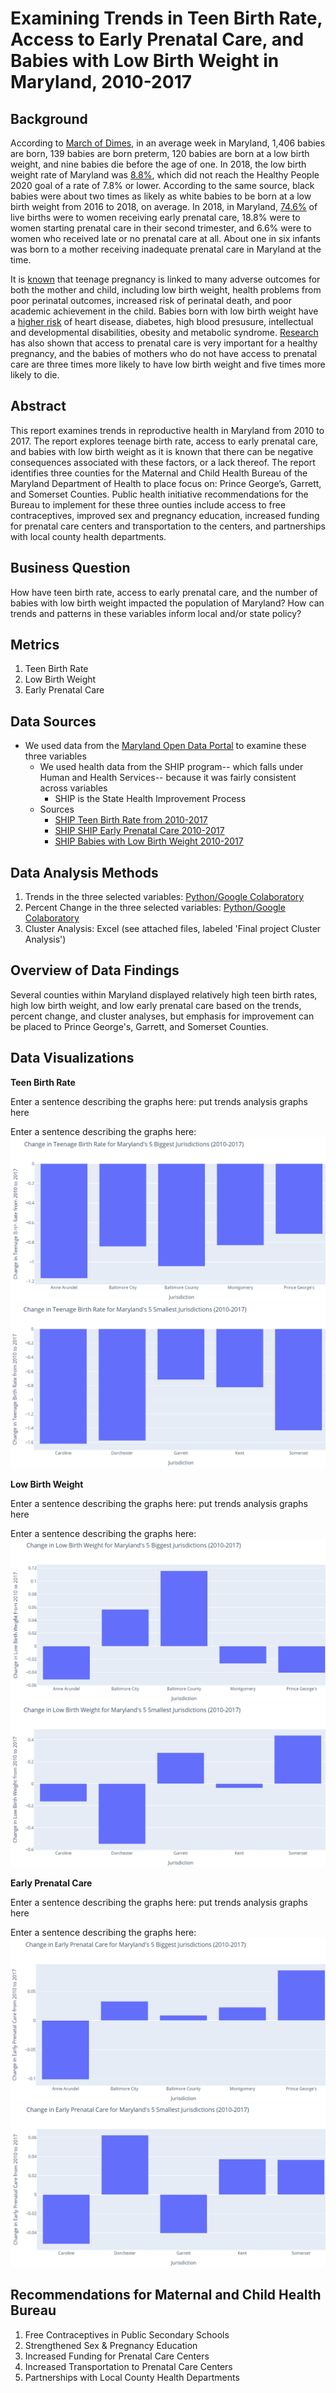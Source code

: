 # Examining Trends in Teen Birth Rate, Access to Early Prenatal Care, and Babies with Low Birth Weight in Maryland, 2010-2017

## Background
According to [March of Dimes](https://www.marchofdimes.org/Peristats/ViewTopic.aspx?reg=24&top=1&lev=0&slev=4), in an average week in Maryland, 1,406 babies are born, 139 babies are born preterm, 120 babies are born at a low birth weight, and nine babies die before the age of one. In 2018, the low birth weight rate of Maryland was [8.8%](https://www.marchofdimes.org/Peristats/ViewTopic.aspx?reg=24&top=4&lev=0&slev=4), which did not reach the Healthy People 2020 goal of a rate of 7.8% or lower. According to the same source, black babies were about two times as likely as white babies to be born at a low birth weight from 2016 to 2018, on average. In 2018, in Maryland, [74.6%](https://www.marchofdimes.org/peristats/ViewTopic.aspx?reg=24&top=5&lev=0&slev=4) of live births were to women receiving early prenatal care, 18.8% were to women starting prenatal care in their second trimester, and 6.6% were to women who received late or no prenatal care at all. About one in six infants was born to a mother receiving inadequate prenatal care in Maryland at the time. 

It is [known](https://www.ncbi.nlm.nih.gov/books/NBK219236/) that teenage pregnancy is linked to many adverse outcomes for both the mother and child, including low birth weight, health problems from poor perinatal outcomes, increased risk of perinatal death, and poor academic achievement in the child. Babies born with low birth weight have a [higher risk](https://www.marchofdimes.org/complications/low-birthweight.aspx.) of heart disease, diabetes, high blood presusure, intellectual and developmental disabilities, obesity and metabolic syndrome. [Research](https://www.womenshealth.gov/a-z-topics/prenatal-care) has also shown that access to prenatal care is very important for a healthy pregnancy, and the babies of mothers who do not have access to prenatal care are three times more likely to have low birth weight and five times more likely to die. 

## Abstract

This report examines trends in reproductive health in Maryland from 2010 to 2017. The report explores teenage birth rate, access to early prenatal care, and babies with low birth weight as it is known that there can be negative consequences associated with these factors, or a lack thereof. The report identifies three counties for the Maternal and Child Health Bureau of the Maryland Department of Health to place focus on: Prince George’s, Garrett, and Somerset Counties. Public health initiative recommendations for the Bureau to implement for these three ounties include access to free contraceptives, improved sex and pregnancy education, increased funding for prenatal care centers and transportation to the centers, and partnerships with local county health departments. 

## Business Question 
How have teen birth rate, access to early prenatal care, and the number of babies with low birth weight impacted the population of Maryland? How can trends and patterns in these variables inform local and/or state policy?

## Metrics 
1. Teen Birth Rate 
2. Low Birth Weight
3. Early Prenatal Care 

## Data Sources
 - We used data from the [Maryland Open Data Portal](https://opendata.maryland.gov/) to examine these three variables
   - We used health data from the SHIP program-- which falls under Human and Health Services-- because it was fairly consistent across variables
      - SHIP is the State Health Improvement Process
   - Sources
      - [SHIP Teen Birth Rate from 2010-2017](https://opendata.maryland.gov/Health-and-Human-Services/SHIP-Teen-Birth-Rate-2010-2017/t8wg-hb7j)
      - [SHIP SHIP Early Prenatal Care 2010-2017](https://opendata.maryland.gov/Health-and-Human-Services/SHIP-Early-Prenatal-Care-2010-2017/48en-6hyz)
      - [SHIP Babies with Low Birth Weight 2010-2017](https://opendata.maryland.gov/Health-and-Human-Services/SHIP-Babies-with-Low-Birth-Weight-2010-2017/cyet-5jd3)

## Data Analysis Methods
1. Trends in the three selected variables: [Python/Google Colaboratory](https://colab.research.google.com/drive/1rCYgMpQ4OhVQOAhwA8zNrKPrlClOcgUA?usp=sharing)
2. Percent Change in the three selected variables: [Python/Google Colaboratory](https://colab.research.google.com/drive/1QUmTvWJn7qQ4KBY9saS84pE6xG56tdcX?usp=sharing)
3. Cluster Analysis: Excel (see attached files, labeled 'Final project Cluster Analysis') 

## Overview of Data Findings 

Several counties within Maryland displayed relatively high teen birth rates, high low birth weight, and low early prenatal care based on the trends, percent change, and cluster analyses, but emphasis for improvement can be placed to Prince George's, Garrett, and Somerset Counties.

## Data Visualizations 

**Teen Birth Rate** 

Enter a sentence describing the graphs here:
put trends analysis graphs here

Enter a sentence describing the graphs here:
![alt_text](change-tbr-big.png) 
![alt_text](change-tbr-small.png) 

**Low Birth Weight** 

Enter a sentence describing the graphs here:
put trends analysis graphs here

Enter a sentence describing the graphs here:
![alt_text](change-lbw-big.png) 
![alt_text](change-lbw-small.png) 

**Early Prenatal Care** 

Enter a sentence describing the graphs here:
put trends analysis graphs here

Enter a sentence describing the graphs here:
![alt_text](change-epc-big.png) 
![alt_text](change-epc-small.png) 

## Recommendations for Maternal and Child Health Bureau
1. Free Contraceptives in Public Secondary Schools 
2. Strengthened Sex & Pregnancy Education 
3. Increased Funding for Prenatal Care Centers 
4. Increased Transportation to Prenatal Care Centers 
5. Partnerships with Local County Health Departments





